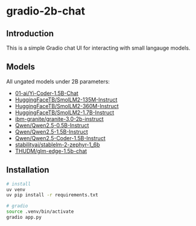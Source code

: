 # gradio-2b-chat

## Introduction

This is a simple Gradio chat UI for interacting with small langauge models.

## Models

All ungated models under 2B parameters:

- [01-ai/Yi-Coder-1.5B-Chat](https://huggingface.co/01-ai/Yi-Coder-1.5B-Chat)
- [HuggingFaceTB/SmolLM2-135M-Instruct](https://huggingface.co/HuggingFaceTB/SmolLM2-135M-Instruct)
- [HuggingFaceTB/SmolLM2-360M-Instruct](https://huggingface.co/HuggingFaceTB/SmolLM2-360M-Instruct)
- [HuggingFaceTB/SmolLM2-1.7B-Instruct](https://huggingface.co/HuggingFaceTB/SmolLM2-1.7B-Instruct)
- [ibm-granite/granite-3.0-2b-instruct](https://huggingface.co/ibm-granite/granite-3.0-2b-instruct)
- [Qwen/Qwen2.5-0.5B-Instruct](https://huggingface.co/Qwen/Qwen2.5-0.5B-Instruct)
- [Qwen/Qwen2.5-1.5B-Instruct](https://huggingface.co/Qwen/Qwen2.5-1.5B-Instruct)
- [Qwen/Qwen2.5-Coder-1.5B-Instruct](https://huggingface.co/Qwen/Qwen2.5-Coder-1.5B-Instruct)
- [stabilityai/stablelm-2-zephyr-1_6b](https://huggingface.co/stabilityai/stablelm-2-zephyr-1_6b)
- [THUDM/glm-edge-1.5b-chat](https://huggingface.co/THUDM/glm-edge-1.5b-chat)

## Installation

```bash
# install
uv venv
uv pip install -r requirements.txt

# gradio
source .venv/bin/activate
gradio app.py
```
